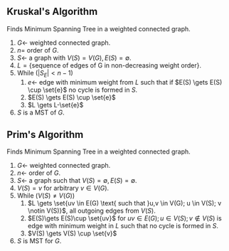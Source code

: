 ## Kruskal's Algorithm
Finds Minimum Spanning Tree in a weighted connected graph.

1. $G \gets$ weighted connected graph.
2. $n=$ order of $G$.
3. $S \gets$ a graph with $V(S)= V(G), E(S)=\emptyset$.
4. $L=\{\text{sequence of edges of G in non-decreasing weight order}\}$.
5. While $(|S_E| \lt n-1)$
	1. $e \gets$ edge with minimum weight from $L$ such that if $E(S) \gets E(S) \cup \set{e}$ no cycle is formed in $S$.
	2. $E(S) \gets E(S) \cup \set{e}$
	3. $L \gets L-\set{e}$
6. $S$ is a MST of $G$.


## Prim's Algorithm
Finds Minimum Spanning Tree in a weighted connected graph.

1. $G \gets$ weighted connected graph.
2. $n \gets$ order of $G$.
3. $S \gets$ a graph such that $V(S)=\emptyset, E(S)=\emptyset$.
4. $V(S)={v} \text{ for arbitrary } v \in V(G)$.
5. While $(V(S) \not = V(G))$
	1. $L \gets \set{uv \in E(G) \text{ such that }u,v \in V(G); u \in V(S); v \notin V(S)}$, all outgoing edges from $V(S)$.
	2. $E(S)\gets E(S)\cup \set{uv}$ for $uv \in E(G); u \in V(S); v \notin V(S)$ is edge with minimum weight in $L$ such that  no cycle is formed in $S$.
	3. $V(S) \gets V(S) \cup \set{v}$
6. $S$ is MST for $G$.

